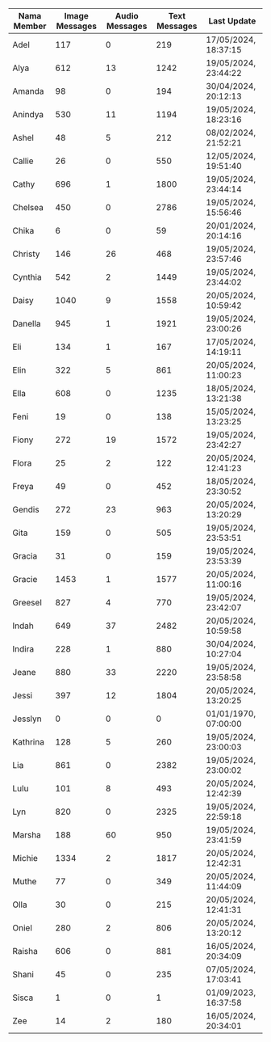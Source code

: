 | Nama Member | Image Messages | Audio Messages | Text Messages | Last Update |
| ------ | -------------- | -------------- | ------------- | ------------ |
| Adel | 117 | 0 | 219 | 17/05/2024, 18:37:15 |
| Alya | 612 | 13 | 1242 | 19/05/2024, 23:44:22 |
| Amanda | 98 | 0 | 194 | 30/04/2024, 20:12:13 |
| Anindya | 530 | 11 | 1194 | 19/05/2024, 18:23:16 |
| Ashel | 48 | 5 | 212 | 08/02/2024, 21:52:21 |
| Callie | 26 | 0 | 550 | 12/05/2024, 19:51:40 |
| Cathy | 696 | 1 | 1800 | 19/05/2024, 23:44:14 |
| Chelsea | 450 | 0 | 2786 | 19/05/2024, 15:56:46 |
| Chika | 6 | 0 | 59 | 20/01/2024, 20:14:16 |
| Christy | 146 | 26 | 468 | 19/05/2024, 23:57:46 |
| Cynthia | 542 | 2 | 1449 | 19/05/2024, 23:44:02 |
| Daisy | 1040 | 9 | 1558 | 20/05/2024, 10:59:42 |
| Danella | 945 | 1 | 1921 | 19/05/2024, 23:00:26 |
| Eli | 134 | 1 | 167 | 17/05/2024, 14:19:11 |
| Elin | 322 | 5 | 861 | 20/05/2024, 11:00:23 |
| Ella | 608 | 0 | 1235 | 18/05/2024, 13:21:38 |
| Feni | 19 | 0 | 138 | 15/05/2024, 13:23:25 |
| Fiony | 272 | 19 | 1572 | 19/05/2024, 23:42:27 |
| Flora | 25 | 2 | 122 | 20/05/2024, 12:41:23 |
| Freya | 49 | 0 | 452 | 18/05/2024, 23:30:52 |
| Gendis | 272 | 23 | 963 | 20/05/2024, 13:20:29 |
| Gita | 159 | 0 | 505 | 19/05/2024, 23:53:51 |
| Gracia | 31 | 0 | 159 | 19/05/2024, 23:53:39 |
| Gracie | 1453 | 1 | 1577 | 20/05/2024, 11:00:16 |
| Greesel | 827 | 4 | 770 | 19/05/2024, 23:42:07 |
| Indah | 649 | 37 | 2482 | 20/05/2024, 10:59:58 |
| Indira | 228 | 1 | 880 | 30/04/2024, 10:27:04 |
| Jeane | 880 | 33 | 2220 | 19/05/2024, 23:58:58 |
| Jessi | 397 | 12 | 1804 | 20/05/2024, 13:20:25 |
| Jesslyn | 0 | 0 | 0 | 01/01/1970, 07:00:00 |
| Kathrina | 128 | 5 | 260 | 19/05/2024, 23:00:03 |
| Lia | 861 | 0 | 2382 | 19/05/2024, 23:00:02 |
| Lulu | 101 | 8 | 493 | 20/05/2024, 12:42:39 |
| Lyn | 820 | 0 | 2325 | 19/05/2024, 22:59:18 |
| Marsha | 188 | 60 | 950 | 19/05/2024, 23:41:59 |
| Michie | 1334 | 2 | 1817 | 20/05/2024, 12:42:31 |
| Muthe | 77 | 0 | 349 | 20/05/2024, 11:44:09 |
| Olla | 30 | 0 | 215 | 20/05/2024, 12:41:31 |
| Oniel | 280 | 2 | 806 | 20/05/2024, 13:20:12 |
| Raisha | 606 | 0 | 881 | 16/05/2024, 20:34:09 |
| Shani | 45 | 0 | 235 | 07/05/2024, 17:03:41 |
| Sisca | 1 | 0 | 1 | 01/09/2023, 16:37:58 |
| Zee | 14 | 2 | 180 | 16/05/2024, 20:34:01 |
